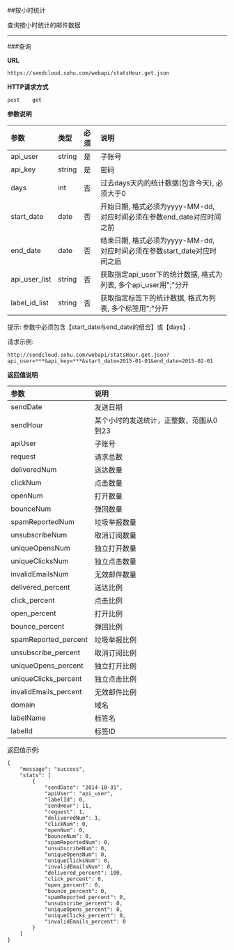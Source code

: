 ##按小时统计   
    
查询按小时统计的邮件数据
    
- - -
    
###查询
    
**URL**    
```
https://sendcloud.sohu.com/webapi/statsHour.get.json
```
    
**HTTP请求方式**   
```
post    get
```
    
**参数说明**
    
|参数|类型|必须|说明|
|:---|:---|:---|:---|
|api_user|string|是|子账号|
|api_key|string|是|密码|
|days|int|否|过去days天内的统计数据(包含今天), 必须大于0| 
|start_date|date|否|开始日期, 格式必须为yyyy-MM-dd, 对应时间必须在参数end_date对应时间之前|
|end_date|date|否|结束日期, 格式必须为yyyy-MM-dd, 对应时间必须在参数start_date对应时间之后|
|api_user_list|string|否|获取指定api_user下的统计数据, 格式为列表, 多个api_user用";"分开|
|label_id_list|string|否|获取指定标签下的统计数据, 格式为列表, 多个标签用";"分开|
    
提示: 参数中必须包含【start_date与end_date的组合】或【days】.
    
请求示例:    
```
http://sendcloud.sohu.com/webapi/statsHour.get.json?api_user=***&api_key=***&start_date=2015-01-01&end_date=2015-02-01
```
    
**返回值说明**
    
|参数|说明|
|:---|:---|
|sendDate|发送日期|
|sendHour|某个小时的发送统计，正整数，范围从0到23|
|apiUser|子账号|
|request|请求总数|
|deliveredNum|送达数量|
|clickNum|点击数量|
|openNum|打开数量|
|bounceNum|弹回数量|
|spamReportedNum|垃圾举报数量|
|unsubscribeNum|取消订阅数量|
|uniqueOpensNum|独立打开数量|
|uniqueClicksNum|独立点击数量|
|invalidEmailsNum|无效邮件数量|
|delivered_percent|送达比例|
|click_percent|点击比例|
|open_percent|打开比例|
|bounce_percent|弹回比例|
|spamReported_percent|垃圾举报比例|
|unsubscribe_percent|取消订阅比例|
|uniqueOpens_percent|独立打开比例|
|uniqueClicks_percent|独立点击比例|
|invalidEmails_percent|无效邮件比例|
|domain|域名|
|labelName|标签名|
|labelId|标签ID|
    
返回值示例:
```
{
    "message": "success",
    "stats": [
        {
            "sendDate": "2014-10-31",
            "apiUser": "api_user",
            "labelId": 0,
            "sendHour": 11,
            "request": 1,
            "deliveredNum": 1,
            "clickNum": 0,
            "openNum": 0,
            "bounceNum": 0,
            "spamReportedNum": 0,
            "unsubscribeNum": 0,
            "uniqueOpensNum": 0,
            "uniqueClicksNum": 0,
            "invalidEmailsNum": 0,
            "delivered_percent": 100,
            "click_percent": 0,
            "open_percent": 0,
            "bounce_percent": 0,
            "spamReported_percent": 0,
            "unsubscribe_percent": 0,
            "uniqueOpens_percent": 0,
            "uniqueClicks_percent": 0,
            "invalidEmails_percent": 0
        }
    ]
}
```

